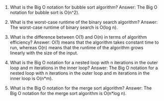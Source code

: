 

1. What is the Big O notation for bubble sort algorithm? 
Answer: The Big O notation for bubble sort is O(n^2).

2. What is the worst-case runtime of the binary search algorithm?
Answer: The worst-case runtime of binary search is O(log n).

3. What is the difference between O(1) and O(n) in terms of algorithm efficiency?
Answer: O(1) means that the algorithm takes constant time to run, whereas O(n) means that the runtime of the algorithm grows linearly with the size of the input.

4. What is the Big O notation for a nested loop with n iterations in the outer loop and m iterations in the inner loop?
Answer: The Big O notation for a nested loop with n iterations in the outer loop and m iterations in the inner loop is O(n*m).

5. What is the Big O notation for the merge sort algorithm?
Answer: The Big O notation for the merge sort algorithm is O(n*log n).